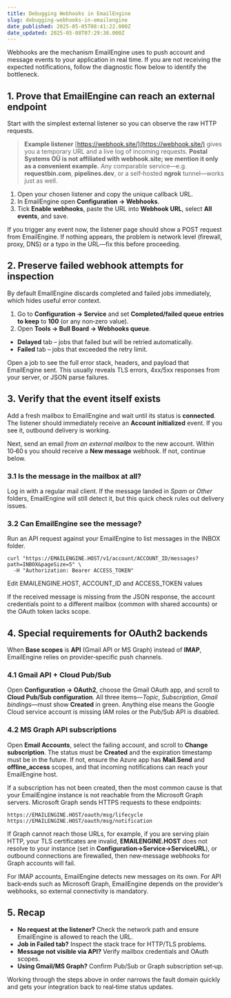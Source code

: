 ```yaml
---
title: Debugging Webhooks in EmailEngine
slug: debugging-webhooks-in-emailengine
date_published: 2025-05-05T08:41:22.000Z
date_updated: 2025-05-08T07:29:38.000Z
---
```


Webhooks are the mechanism EmailEngine uses to push account and message events to your application in real time. If you are not receiving the expected notifications, follow the diagnostic flow below to identify the bottleneck.

## 1. Prove that EmailEngine can reach an external endpoint

Start with the simplest external listener so you can observe the raw HTTP requests.

> **Example listener**
> [https://webhook.site/](https://webhook.site/) gives you a temporary URL and a live log of incoming requests.
> **Postal Systems OÜ is not affiliated with webhook.site; we mention it only as a convenient example.**
> Any comparable service—e.g. **requestbin.com**, **pipelines.dev**, or a self‑hosted **ngrok** tunnel—works just as well.

1. Open your chosen listener and copy the unique callback URL.
2. In EmailEngine open **Configuration → Webhooks**.
3. Tick **Enable webhooks**, paste the URL into **Webhook URL**, select **All events**, and save.

If you trigger any event now, the listener page should show a POST request from EmailEngine. If nothing appears, the problem is network level (firewall, proxy, DNS) or a typo in the URL—fix this before proceeding.

## 2. Preserve failed webhook attempts for inspection

By default EmailEngine discards completed and failed jobs immediately, which hides useful error context.

1. Go to **Configuration → Service** and set **Completed/failed queue entries to keep** to **100** (or any non‑zero value).
2. Open **Tools → Bull Board → Webhooks queue**.
- **Delayed** tab – jobs that failed but will be retried automatically.
- **Failed** tab – jobs that exceeded the retry limit.

Open a job to see the full error stack, headers, and payload that EmailEngine sent. This usually reveals TLS errors, 4xx/5xx responses from your server, or JSON parse failures.

## 3. Verify that the event itself exists

Add a fresh mailbox to EmailEngine and wait until its status is **connected**. The listener should immediately receive an **Account initialized** event. If you see it, outbound delivery is working.

Next, send an email *from an external mailbox* to the new account. Within 10‑60 s you should receive a **New message** webhook. If not, continue below.

### 3.1 Is the message in the mailbox at all?

Log in with a regular mail client. If the message landed in *Spam* or *Other* folders, EmailEngine will still detect it, but this quick check rules out delivery issues.

### 3.2 Can EmailEngine see the message?

Run an API request against your EmailEngine to list messages in the INBOX folder.

    curl "https://EMAILENGINE.HOST/v1/account/ACCOUNT_ID/messages?path=INBOX&pageSize=5" \
      -H "Authorization: Bearer ACCESS_TOKEN"
    

Edit EMAILENGINE.HOST, ACCOUNT_ID and ACCESS_TOKEN values

If the received message is missing from the JSON response, the account credentials point to a different mailbox (common with shared accounts) or the OAuth token lacks scope.

## 4. Special requirements for OAuth2 backends

When **Base scopes** is **API** (Gmail API or MS Graph) instead of **IMAP**, EmailEngine relies on provider‑specific push channels.

### 4.1 Gmail API + Cloud Pub/Sub

Open **Configuration → OAuth2**, choose the Gmail OAuth app, and scroll to **Cloud Pub/Sub configuration**. All three items—*Topic*, *Subscription*, *Gmail bindings*—must show **Created** in green. Anything else means the Google Cloud service account is missing IAM roles or the Pub/Sub API is disabled.

### 4.2 MS Graph API subscriptions

Open **Email Accounts**, select the failing account, and scroll to **Change subscription**. The status must be **Created** and the expiration timestamp must be in the future. If not, ensure the Azure app has **Mail.Send** and **offline_access** scopes, and that incoming notifications can reach your EmailEngine host.

If a subscription has not been created, then the most common cause is that your EmailEngine instance is not reachable from the Microsoft Graph servers. Microsoft Graph sends HTTPS requests to these endpoints:

    https://EMAILENGINE.HOST/oauth/msg/lifecycle
    https://EMAILENGINE.HOST/oauth/msg/notification
    

If Graph cannot reach those URLs, for example, if you are serving plain HTTP, your TLS certificates are invalid, **EMAILENGINE.HOST** does not resolve to your instance (set in **Configuration→Service→ServiceURL**), or outbound connections are firewalled, then new‑message webhooks for Graph accounts will fail.

For IMAP accounts, EmailEngine detects new messages on its own. For API back‑ends such as Microsoft Graph, EmailEngine depends on the provider’s webhooks, so external connectivity is mandatory.

## 5. Recap

- **No request at the listener?** Check the network path and ensure EmailEngine is allowed to reach the URL.
- **Job in Failed tab?** Inspect the stack trace for HTTP/TLS problems.
- **Message not visible via API?** Verify mailbox credentials and OAuth scopes.
- **Using Gmail/MS Graph?** Confirm Pub/Sub or Graph subscription set‑up.

Working through the steps above in order narrows the fault domain quickly and gets your integration back to real‑time status updates.
